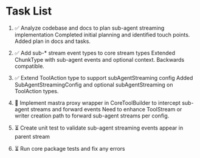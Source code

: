 # Task List

1. ✅ Analyze codebase and docs to plan sub-agent streaming implementation
Completed initial planning and identified touch points. Added plan in docs and tasks.
2. ✅ Add sub-* stream event types to core stream types
Extended ChunkType with sub-agent events and optional context. Backwards compatible.
3. ✅ Extend ToolAction type to support subAgentStreaming config
Added SubAgentStreamingConfig and optional subAgentStreaming on ToolAction types.
4. 🔄 Implement mastra proxy wrapper in CoreToolBuilder to intercept sub-agent streams and forward events
Need to enhance ToolStream or writer creation path to forward sub-agent streams per config.
5. ⏳ Create unit test to validate sub-agent streaming events appear in parent stream

6. ⏳ Run core package tests and fix any errors



